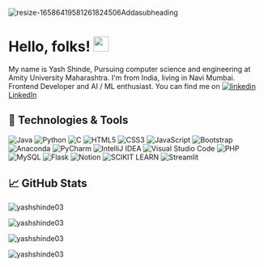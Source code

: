 ![resize-16586419581261824506Addasubheading](https://user-images.githubusercontent.com/83110202/193270295-2db4767c-79a0-414d-813c-4d448208df69.png)



# Hello, folks! <img src="https://raw.githubusercontent.com/MartinHeinz/MartinHeinz/master/wave.gif" width="30px" height="30px" />
My name is Yash Shinde, Pursuing computer science and engineering at Amity University Maharashtra. I'm from India, living in Navi Mumbai. Frontend Developer and AI / ML enthusiast. You can find me on  <a href="https://www.linkedin.com/in/yash-shinde-134560202/" target="_blank"><img src="https://i.stack.imgur.com/gVE0j.png" alt="linkedin"> LinkedIn </a>

## 🔧 Technologies & Tools
![Java](https://img.shields.io/badge/java-%23ED8B00.svg?style=for-the-badge&logo=java&logoColor=white)
![Python](https://img.shields.io/badge/python-3670A0?style=for-the-badge&logo=python&logoColor=ffdd54)
![C](https://img.shields.io/badge/c-%2300599C.svg?style=for-the-badge&logo=c&logoColor=white)
![HTML5](https://img.shields.io/badge/html5-%23E34F26.svg?style=for-the-badge&logo=html5&logoColor=white)
![CSS3](https://img.shields.io/badge/css3-%231572B6.svg?style=for-the-badge&logo=css3&logoColor=white)
![JavaScript](https://img.shields.io/badge/javascript-%23323330.svg?style=for-the-badge&logo=javascript&logoColor=%23F7DF1E)
![Bootstrap](https://img.shields.io/badge/bootstrap-%23563D7C.svg?style=for-the-badge&logo=bootstrap&logoColor=white)
![Anaconda](https://img.shields.io/badge/Anaconda-%2344A833.svg?style=for-the-badge&logo=anaconda&logoColor=white)
![PyCharm](https://img.shields.io/badge/pycharm-143?style=for-the-badge&logo=pycharm&logoColor=black&color=black&labelColor=green)
![IntelliJ IDEA](https://img.shields.io/badge/IntelliJIDEA-000000.svg?style=for-the-badge&logo=intellij-idea&logoColor=white)
![Visual Studio Code](https://img.shields.io/badge/Visual%20Studio%20Code-0078d7.svg?style=for-the-badge&logo=visual-studio-code&logoColor=white)
![PHP](https://img.shields.io/badge/php-%23777BB4.svg?style=for-the-badge&logo=php&logoColor=white)
![MySQL](https://img.shields.io/badge/mysql-%2300f.svg?style=for-the-badge&logo=mysql&logoColor=white)
![Flask](https://img.shields.io/badge/flask-%23000.svg?style=for-the-badge&logo=flask&logoColor=white)
![Notion](https://img.shields.io/badge/Notion-000000?style=for-the-badge&logo=notion&logoColor=white)
![SCIKIT LEARN](https://img.shields.io/badge/scikit_learn-F7931E?style=for-the-badge&logo=scikit-learn&logoColor=white)
![Streamlit](	https://img.shields.io/badge/Streamlit-FF4B4B?style=for-the-badge&logo=Streamlit&logoColor=white)

## &#x1f4c8; GitHub Stats
<p><img align="center" src="https://github-readme-stats.vercel.app/api/top-langs/?username=yashshinde03&show_icons=true&locale=en&layout=compact" alt="yashshinde03" /></p>

<p><img align="center" src="https://github-readme-stats.vercel.app/api?username=yashshinde03&show_icons=true" alt="yashshinde03" /></p>

<p><img align="center" src="https://github-readme-streak-stats.herokuapp.com/?user=yashshinde03&" alt="yashshinde03" /></p>

<p><img align="center" src="https://activity-graph.herokuapp.com/graph?username=yashshinde03&" alt="yashshinde03" /></p>
